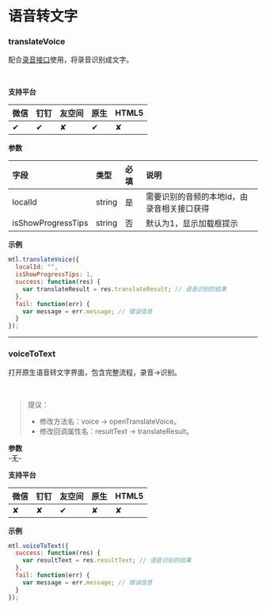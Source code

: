 # 语音转文字

<a name="MTL_translateVoice" class="anchor"></a>
### translateVoice
配合[录音接口]()使用，将录音识别成文字。

<br>

**支持平台**

| **微信** | **钉钉** | **友空间** | **原生** | **HTML5** |
| :--- | :--- | :--- | :--- | :--- |
| ✔︎ | ✔︎ | ✘ | ✔︎ | ✘ |


**参数**

| **字段** | **类型** | **必填** | **说明** |
| :--- | :--- | :--- | :--- |
| localId | string | 是 | 需要识别的音频的本地Id，由录音相关接口获得 |
| isShowProgressTips | string | 否 | 默认为1，显示加载框提示 |


**示例**
```javascript
mtl.translateVoice({
  localId: "",
  isShowProgressTips: 1,
  success: function(res) {
    var translateResult = res.translateResult; // 语音识别的结果
  },
  fail: function(err) {
    var message = err.message; // 错误信息
  }
});
```

---


<a name="MTL_voiceToText" class="anchor"></a>
### voiceToText
打开原生语音转文字界面，包含完整流程，录音->识别。

<br>

> 提议：
> - 修改方法名：voice -> openTranslateVoice。
> - 修改回调属性名：resultText -> translateResult。


**参数**<br />-无-

**支持平台**

| **微信** | **钉钉** | **友空间** | **原生** | **HTML5** |
| :--- | :--- | :--- | :--- | :--- |
| ✘ | ✘ | ✔︎ | ✘ | ✘ |


**示例**
```javascript
mtl.voiceToText({
  success: function(res) {
    var resultText = res.resultText; // 语音识别的结果
  },
  fail: function(err) {
    var message = err.message; // 错误信息
  }
});
```


